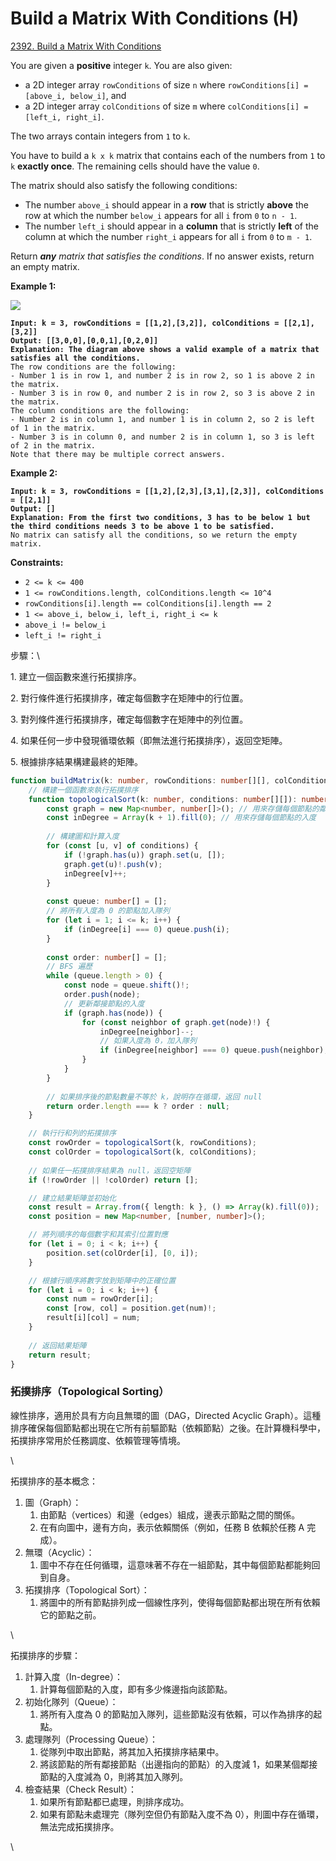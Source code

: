 # Build a Matrix With Conditions (H)

[2392. Build a Matrix With Conditions](https://leetcode.com/problems/build-a-matrix-with-conditions/)



You are given a **positive** integer `k`. You are also given:

* a 2D integer array `rowConditions` of size `n` where `rowConditions[i] = [above_i, below_i]`, and
* a 2D integer array `colConditions` of size `m` where `colConditions[i] = [left_i, right_i]`.

The two arrays contain integers from `1` to `k`.

You have to build a `k x k` matrix that contains each of the numbers from `1` to `k` **exactly once**. The remaining cells should have the value `0`.

The matrix should also satisfy the following conditions:

* The number `above_i` should appear in a **row** that is strictly **above** the row at which the number `below_i` appears for all `i` from `0` to `n - 1`.
* The number `left_i` should appear in a **column** that is strictly **left** of the column at which the number `right_i` appears for all `i` from `0` to `m - 1`.

Return _**any** matrix that satisfies the conditions_. If no answer exists, return an empty matrix.

&#x20;

**Example 1:**

![](https://assets.leetcode.com/uploads/2022/07/06/gridosdrawio.png)

<pre><code><strong>Input: k = 3, rowConditions = [[1,2],[3,2]], colConditions = [[2,1],[3,2]]
</strong><strong>Output: [[3,0,0],[0,0,1],[0,2,0]]
</strong><strong>Explanation: The diagram above shows a valid example of a matrix that satisfies all the conditions.
</strong>The row conditions are the following:
- Number 1 is in row 1, and number 2 is in row 2, so 1 is above 2 in the matrix.
- Number 3 is in row 0, and number 2 is in row 2, so 3 is above 2 in the matrix.
The column conditions are the following:
- Number 2 is in column 1, and number 1 is in column 2, so 2 is left of 1 in the matrix.
- Number 3 is in column 0, and number 2 is in column 1, so 3 is left of 2 in the matrix.
Note that there may be multiple correct answers.
</code></pre>

**Example 2:**

<pre><code><strong>Input: k = 3, rowConditions = [[1,2],[2,3],[3,1],[2,3]], colConditions = [[2,1]]
</strong><strong>Output: []
</strong><strong>Explanation: From the first two conditions, 3 has to be below 1 but the third conditions needs 3 to be above 1 to be satisfied.
</strong>No matrix can satisfy all the conditions, so we return the empty matrix.
</code></pre>

&#x20;

**Constraints:**

* `2 <= k <= 400`
* `1 <= rowConditions.length, colConditions.length <= 10^4`
* `rowConditions[i].length == colConditions[i].length == 2`
* `1 <= above_i, below_i, left_i, right_i <= k`
* `above_i != below_i`
* `left_i != right_i`





步驟：\


1\. 建立一個函數來進行拓撲排序。

2\. 對行條件進行拓撲排序，確定每個數字在矩陣中的行位置。

3\. 對列條件進行拓撲排序，確定每個數字在矩陣中的列位置。

4\. 如果任何一步中發現循環依賴（即無法進行拓撲排序），返回空矩陣。

5\. 根據排序結果構建最終的矩陣。



```typescript
function buildMatrix(k: number, rowConditions: number[][], colConditions: number[][]): number[][] {
    // 構建一個函數來執行拓撲排序
    function topologicalSort(k: number, conditions: number[][]): number[] | null {
        const graph = new Map<number, number[]>(); // 用來存儲每個節點的鄰接表
        const inDegree = Array(k + 1).fill(0); // 用來存儲每個節點的入度
        
        // 構建圖和計算入度
        for (const [u, v] of conditions) {
            if (!graph.has(u)) graph.set(u, []);
            graph.get(u)!.push(v);
            inDegree[v]++;
        }
        
        const queue: number[] = [];
        // 將所有入度為 0 的節點加入隊列
        for (let i = 1; i <= k; i++) {
            if (inDegree[i] === 0) queue.push(i);
        }
        
        const order: number[] = [];
        // BFS 遍歷
        while (queue.length > 0) {
            const node = queue.shift()!;
            order.push(node);
            // 更新鄰接節點的入度
            if (graph.has(node)) {
                for (const neighbor of graph.get(node)!) {
                    inDegree[neighbor]--;
                    // 如果入度為 0，加入隊列
                    if (inDegree[neighbor] === 0) queue.push(neighbor);
                }
            }
        }
        
        // 如果排序後的節點數量不等於 k，說明存在循環，返回 null
        return order.length === k ? order : null;
    }

    // 執行行和列的拓撲排序
    const rowOrder = topologicalSort(k, rowConditions);
    const colOrder = topologicalSort(k, colConditions);
    
    // 如果任一拓撲排序結果為 null，返回空矩陣
    if (!rowOrder || !colOrder) return [];

    // 建立結果矩陣並初始化
    const result = Array.from({ length: k }, () => Array(k).fill(0));
    const position = new Map<number, [number, number]>();

    // 將列順序的每個數字和其索引位置對應
    for (let i = 0; i < k; i++) {
        position.set(colOrder[i], [0, i]);
    }

    // 根據行順序將數字放到矩陣中的正確位置
    for (let i = 0; i < k; i++) {
        const num = rowOrder[i];
        const [row, col] = position.get(num)!;
        result[i][col] = num;
    }
    
    // 返回結果矩陣
    return result;
}
```



### 拓撲排序（Topological Sorting）

線性排序，適用於具有方向且無環的圖（DAG，Directed Acyclic Graph）。這種排序確保每個節點都出現在它所有前驅節點（依賴節點）之後。在計算機科學中，拓撲排序常用於任務調度、依賴管理等情境。

\


拓撲排序的基本概念：

1. 圖（Graph）：
   1. 由節點（vertices）和邊（edges）組成，邊表示節點之間的關係。
   2. 在有向圖中，邊有方向，表示依賴關係（例如，任務 B 依賴於任務 A 完成）。
2. 無環（Acyclic）：
   1. 圖中不存在任何循環，這意味著不存在一組節點，其中每個節點都能夠回到自身。
3. 拓撲排序（Topological Sort）：
   1. 將圖中的所有節點排列成一個線性序列，使得每個節點都出現在所有依賴它的節點之前。

\


拓撲排序的步驟：

1. 計算入度（In-degree）：
   1. 計算每個節點的入度，即有多少條邊指向該節點。
2. 初始化隊列（Queue）：
   1. 將所有入度為 0 的節點加入隊列，這些節點沒有依賴，可以作為排序的起點。
3. 處理隊列（Processing Queue）：
   1. 從隊列中取出節點，將其加入拓撲排序結果中。
   2. 將該節點的所有鄰接節點（出邊指向的節點）的入度減 1，如果某個鄰接節點的入度減為 0，則將其加入隊列。
4. 檢查結果（Check Result）：
   1. 如果所有節點都已處理，則排序成功。
   2. 如果有節點未處理完（隊列空但仍有節點入度不為 0），則圖中存在循環，無法完成拓撲排序。

\
